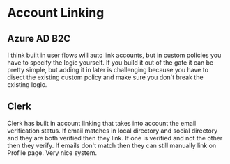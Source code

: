 # Account Linking

## Azure AD B2C

I think built in user flows will auto link accounts, but in custom policies you have to specify the logic yourself. If you build it out of the gate it can be pretty simple, but adding it in later is challenging because you have to disect the existing custom policy and make sure you don't break the existing logic.

## Clerk

Clerk has built in account linking that takes into account the email verification status. If email matches in local directory and social directory and they are both verified then they link. If one is verified and not the other then they verify. If emails don't match then they can still manually link on Profile page. Very nice system.